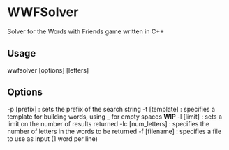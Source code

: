 # WWFSolver
Solver for the Words with Friends game written in C++

## Usage
wwfsolver [options] [letters]

## Options
-p [prefix] : sets the prefix of the search string
-t [template] : specifies a template for building words, using _ for empty spaces **WIP**
-l [limit] : sets a limit on the number of results returned
-lc [num_letters] : specifies the number of letters in the words to be returned
-f [filename] : specifies a file to use as input (1 word per line)

